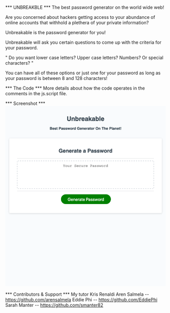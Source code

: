 *** UNBREAKBLE ***
The best password generator on the world wide web! 

Are you concerned about hackers getting access to your abundance of online accounts that withhold a plethera of your private information? 

Unbreakable is the password generator for you! 

Unbreakable will ask you certain questions to come up with the criteria for your password.

" Do you want lower case letters? Upper case letters? Numbers? Or special characters? "  

You can have all of these options or just one for your password as long as your password is between 8 and 128 characters! 

*** The Code ***
More details about how the code operates in the comments in the js.script file. 

*** Screenshot ***
![Screenshot](./Screenshot-Unbreakable.png)

*** Contributors & Support *** 
My tutor Kris Renaldi 
Aren Salmela -- https://github.com/arensalmela
Eddie Phi -- https://github.com/EddiePhi
Sarah Manter -- https://github.com/smanter82

